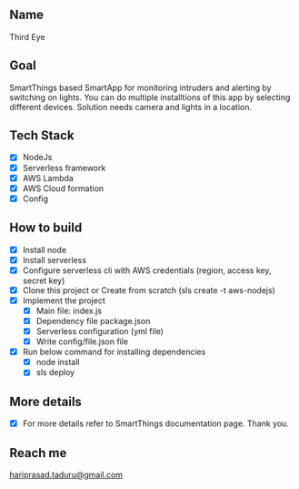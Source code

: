 ## Name
Third Eye

## Goal
SmartThings based SmartApp for monitoring intruders and alerting by switching on lights.
You can do multiple installtions of this app by selecting different devices.
Solution needs camera and lights in a location.

## Tech Stack
- [x] NodeJs
- [x] Serverless framework
- [x] AWS Lambda
- [x] AWS Cloud formation
- [x] Config

## How to build
- [x] Install node
- [x] Install serverless
- [x] Configure serverless cli with AWS credentials (region, access key, secret key)
- [x] Clone this project or Create from scratch (sls create -t aws-nodejs)
- [x] Implement the project
  - [x] Main file: index.js
  - [x] Dependency file package.json
  - [x] Serverless configuration (yml file)
  - [x] Write config/file.json file
- [x] Run below command for installing dependencies
  - [x] node install
  - [x] sls deploy

## More details
- [x] For more details refer to SmartThings documentation page. Thank you.


## Reach me
hariprasad.taduru@gmail.com
